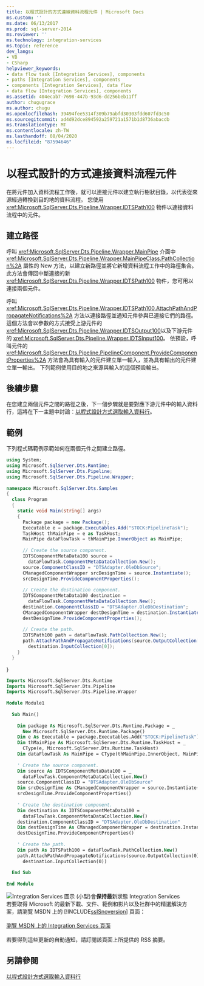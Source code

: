 ```yaml
---
title: 以程式設計的方式連線資料流程元件 | Microsoft Docs
ms.custom: ''
ms.date: 06/13/2017
ms.prod: sql-server-2014
ms.reviewer: ''
ms.technology: integration-services
ms.topic: reference
dev_langs:
- VB
- CSharp
helpviewer_keywords:
- data flow task [Integration Services], components
- paths [Integration Services], components
- components [Integration Services], data flow
- data flow [Integration Services], components
ms.assetid: 404ecab7-7698-447b-93d6-dd256beb11ff
author: chugugrace
ms.author: chugu
ms.openlocfilehash: 39494fee5314f309b79abfd30303fdd607fd3c50
ms.sourcegitcommit: ad4d92dce894592a259721a1571b1d8736abacdb
ms.translationtype: MT
ms.contentlocale: zh-TW
ms.lasthandoff: 08/04/2020
ms.locfileid: "87594646"
---
```

# <a name="connecting-data-flow-components-programmatically"></a>以程式設計的方式連接資料流程元件
  在將元件加入資料流程工作後，就可以連接元件以建立執行樹狀目錄，以代表從來源經過轉換到目的地的資料流程。 您使用 <xref:Microsoft.SqlServer.Dts.Pipeline.Wrapper.IDTSPath100> 物件以連接資料流程中的元件。  
  
## <a name="creating-a-path"></a>建立路徑  
 呼叫 <xref:Microsoft.SqlServer.Dts.Pipeline.Wrapper.MainPipe> 介面中 <xref:Microsoft.SqlServer.Dts.Pipeline.Wrapper.MainPipeClass.PathCollection%2A> 屬性的 New 方法，以建立新路徑並將它新增資料流程工作中的路徑集合。 此方法會傳回中斷連接的新 <xref:Microsoft.SqlServer.Dts.Pipeline.Wrapper.IDTSPath100> 物件，您可用以連接兩個元件。  
  
 呼叫 <xref:Microsoft.SqlServer.Dts.Pipeline.Wrapper.IDTSPath100.AttachPathAndPropagateNotifications%2A> 方法以連接路徑並通知元件參與已連接它們的路徑。 這個方法會以參數的方式接受上游元件的 <xref:Microsoft.SqlServer.Dts.Pipeline.Wrapper.IDTSOutput100>以及下游元件的 <xref:Microsoft.SqlServer.Dts.Pipeline.Wrapper.IDTSInput100>。 依預設，呼叫元件的 <xref:Microsoft.SqlServer.Dts.Pipeline.PipelineComponent.ProvideComponentProperties%2A> 方法會為具有輸入的元件建立單一輸入，並為具有輸出的元件建立單一輸出。 下列範例使用目的地之來源與輸入的這個預設輸出。  
  
## <a name="next-step"></a>後續步驟  
 在您建立兩個元件之間的路徑之後，下一個步驟就是要對應下游元件中的輸入資料行，這將在下一主題中討論：[以程式設計方式選取輸入資料行](../building-packages-programmatically/selecting-input-columns-programmatically.md)。  
  
## <a name="sample"></a>範例  
 下列程式碼範例示範如何在兩個元件之間建立路徑。  
  
```csharp  
using System;  
using Microsoft.SqlServer.Dts.Runtime;  
using Microsoft.SqlServer.Dts.Pipeline;  
using Microsoft.SqlServer.Dts.Pipeline.Wrapper;  
  
namespace Microsoft.SqlServer.Dts.Samples  
{  
  class Program  
  {  
    static void Main(string[] args)  
    {  
      Package package = new Package();  
      Executable e = package.Executables.Add("STOCK:PipelineTask");  
      TaskHost thMainPipe = e as TaskHost;  
      MainPipe dataFlowTask = thMainPipe.InnerObject as MainPipe;  
  
      // Create the source component.    
      IDTSComponentMetaData100 source =  
        dataFlowTask.ComponentMetaDataCollection.New();  
      source.ComponentClassID = "DTSAdapter.OleDbSource";  
      CManagedComponentWrapper srcDesignTime = source.Instantiate();  
      srcDesignTime.ProvideComponentProperties();  
  
      // Create the destination component.  
      IDTSComponentMetaData100 destination =  
        dataFlowTask.ComponentMetaDataCollection.New();  
      destination.ComponentClassID = "DTSAdapter.OleDbDestination";  
      CManagedComponentWrapper destDesignTime = destination.Instantiate();  
      destDesignTime.ProvideComponentProperties();  
  
      // Create the path.  
      IDTSPath100 path = dataFlowTask.PathCollection.New();  
      path.AttachPathAndPropagateNotifications(source.OutputCollection[0],  
        destination.InputCollection[0]);  
    }  
  }  
```  
  
 }  
  
```vb  
Imports Microsoft.SqlServer.Dts.Runtime  
Imports Microsoft.SqlServer.Dts.Pipeline  
Imports Microsoft.SqlServer.Dts.Pipeline.Wrapper  
  
Module Module1  
  
  Sub Main()  
  
    Dim package As Microsoft.SqlServer.Dts.Runtime.Package = _  
      New Microsoft.SqlServer.Dts.Runtime.Package()  
    Dim e As Executable = package.Executables.Add("STOCK:PipelineTask")  
    Dim thMainPipe As Microsoft.SqlServer.Dts.Runtime.TaskHost = _  
      CType(e, Microsoft.SqlServer.Dts.Runtime.TaskHost)  
    Dim dataFlowTask As MainPipe = CType(thMainPipe.InnerObject, MainPipe)  
  
    ' Create the source component.    
    Dim source As IDTSComponentMetaData100 = _  
      dataFlowTask.ComponentMetaDataCollection.New()  
    source.ComponentClassID = "DTSAdapter.OleDbSource"  
    Dim srcDesignTime As CManagedComponentWrapper = source.Instantiate()  
    srcDesignTime.ProvideComponentProperties()  
  
    ' Create the destination component.  
    Dim destination As IDTSComponentMetaData100 = _  
      dataFlowTask.ComponentMetaDataCollection.New()  
    destination.ComponentClassID = "DTSAdapter.OleDbDestination"  
    Dim destDesignTime As CManagedComponentWrapper = destination.Instantiate()  
    destDesignTime.ProvideComponentProperties()  
  
    ' Create the path.  
    Dim path As IDTSPath100 = dataFlowTask.PathCollection.New()  
    path.AttachPathAndPropagateNotifications(source.OutputCollection(0), _  
      destination.InputCollection(0))  
  
  End Sub  
  
End Module  
```  
  
![Integration Services 圖示 (小型) ](../media/dts-16.gif "Integration Services 圖示 (小)")會**保持最**新狀態 Integration Services  <br /> 若要取得 Microsoft 的最新下載、文件、範例和影片以及社群中的精選解決方案，請瀏覽 MSDN 上的 [!INCLUDE[ssISnoversion](../../includes/ssisnoversion-md.md)] 頁面：<br /><br /> [瀏覽 MSDN 上的 Integration Services 頁面](https://go.microsoft.com/fwlink/?LinkId=136655)<br /><br /> 若要得到這些更新的自動通知，請訂閱該頁面上所提供的 RSS 摘要。  
  
## <a name="see-also"></a>另請參閱  
 [以程式設計方式選取輸入資料行](../building-packages-programmatically/selecting-input-columns-programmatically.md)  
  
  
